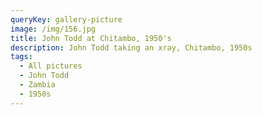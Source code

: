 ```yaml
---
queryKey: gallery-picture
image: /img/156.jpg
title: John Todd at Chitambo, 1950's
description: John Todd taking an xray, Chitambo, 1950s
tags:
  - All pictures
  - John Todd
  - Zambia
  - 1950s
---
```


